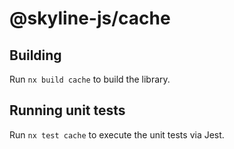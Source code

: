 # @skyline-js/cache

## Building

Run `nx build cache` to build the library.

## Running unit tests

Run `nx test cache` to execute the unit tests via Jest.
